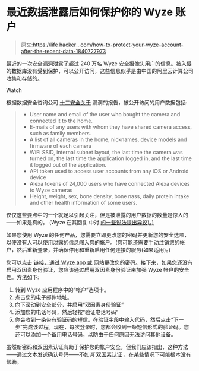 # 最近数据泄露后如何保护你的 Wyze 账户

> 原文:[https://life hacker . com/how-to-protect-your-wyze-account-after-the-recent-data-1840727973](https://lifehacker.com/how-to-protect-your-wyze-account-after-the-recent-data-1840727973)

最近的一次安全漏洞泄露了超过 240 万名 Wyze 安全摄像头用户的信息。被入侵的数据库没有受到保护，可以公开访问，这些信息似乎是由中国的阿里云计算公司收集和存储的。

Watch

根据数据安全咨询公司 [十二安全关于](https://blog.12security.com/wyze/) 漏洞的报告，被公开访问的用户数据包括:

> *   User name and email of the user who bought the camera and connected it to the home.
> *   E-mails of any users with whom they have shared camera access, such as family members.
> *   A list of all cameras in the home, nicknames, device models and firmware of each camera
> *   WiFi SSID, internal subnet layout, the last time the camera was turned on, the last time the application logged in, and the last time it logged out of the application.
> *   API token used to access user accounts from any iOS or Android device
> *   Alexa tokens of 24,000 users who have connected Alexa devices to Wyze cameras
> *   Height, weight, sex, bone density, bone nass, daily protein intake and other health information of some users.

仅仅这些要点中的一个就足以引起关注，但是被泄露的用户数据的数量是惊人的——如果是真的。 (Wyze 在其回复 中对 [的一些说法提出异议)。)](https://forums.wyzecam.com/t/updated-12-29-19-data-leak-12-26-2019/79046)

如果您使用 Wyze 的任何产品，您需要立即更改您的密码并更新您的安全选项，以便没有人可以使用泄露的信息闯入您的帐户。(您可能还需要手动注销您的帐户，然后重新登录，并确保停用和重新启用任何连接的服务(如果适用)。)

您可以点击 [链接，通过 Wyze app 或](https://support.wyzecam.com/hc/en-us/articles/360032065372-Resetting-Your-Password) 网站更改您的密码。接下来，如果您还没有启用双因素身份验证，您应该通过启用双因素身份验证来加强 Wyze 帐户的安全性。方法如下:

1.  转到 Wyze 应用程序中的“帐户”选项卡。
2.  点击您的电子邮件地址。
3.  向下滚动到安全部分，并启用“双因素身份验证”
4.  添加您的电话号码，然后轻按“验证电话号码”
5.  你会收到一条带有验证码的短信。在验证字段中输入代码，然后点击“下一步”完成该过程。现在，每次登录时，您都会收到一条短信形式的验证码。您还可以添加一个备用电话号码，以防由于任何原因无法访问其他设备。

虽然新密码和双因素认证有助于保护您的帐户安全，但我们应该指出，这种方法——通过文本发送确认号码——不如*真* [双因素认证](https://lifehacker.com/the-difference-between-two-factor-and-two-step-authenti-1787159870) ，在某些情况下可能根本没有帮助。